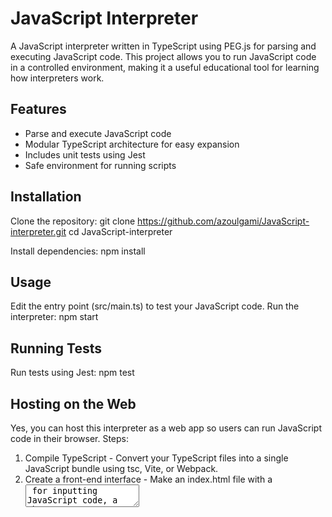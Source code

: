 # JavaScript Interpreter
A JavaScript interpreter written in TypeScript using PEG.js for parsing and executing JavaScript code. This project allows you to run JavaScript code in a controlled environment, making it a useful educational tool for learning how interpreters work.

## Features
- Parse and execute JavaScript code
- Modular TypeScript architecture for easy expansion
- Includes unit tests using Jest
- Safe environment for running scripts

## Installation
Clone the repository:
git clone https://github.com/azoulgami/JavaScript-interpreter.git
cd JavaScript-interpreter

Install dependencies:
npm install

## Usage
Edit the entry point (src/main.ts) to test your JavaScript code. Run the interpreter:
npm start

## Running Tests
Run tests using Jest:
npm test

## Hosting on the Web
Yes, you can host this interpreter as a web app so users can run JavaScript code in their browser. Steps:
1. Compile TypeScript - Convert your TypeScript files into a single JavaScript bundle using tsc, Vite, or Webpack.
2. Create a front-end interface - Make an index.html file with a <textarea> for inputting JavaScript code, a <button> to execute the code, and a <div> to display output.
3. Deploy online
   - GitHub Pages: Push your compiled JS and index.html to the repository and enable Pages.
   - Vercel or Netlify: Connect your GitHub repo and deploy; both host static front-end apps for free.
   - CodeSandbox or StackBlitz: Import your repository and it runs instantly in the browser.

## Contributing
Contributions are welcome! Fork the repo, make your changes, and submit a pull request.

## License
MIT License
